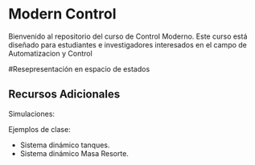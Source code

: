 # Modern Control

Bienvenido al repositorio del curso de Control Moderno. Este curso está diseñado para estudiantes e investigadores interesados en el campo de Automatizacion y Control

#Resepresentación en espacio de estados


## Recursos Adicionales

Simulaciones:

Ejemplos de clase:
- Sistema dinámico tanques.
- Sistema dinámico Masa Resorte.
  



